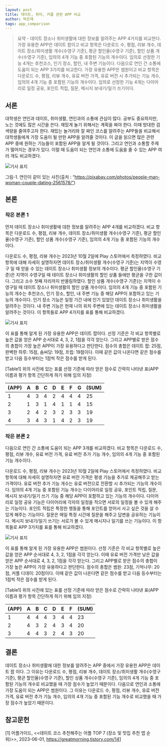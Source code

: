 ```yaml
---
layout: post
title: 데이트, 취미, 커플 관련 APP 비교
author: 박은재
tags: app_comparison
---
```


>요약 - 데이트 장소나 취미생활에 대한 정보를 알려주는 APP 4가지를 비교한다. 가장 유용한 APP은 데이트 팝이고 비교 항목은 다운로드 수, 평점, 리뷰 개수, 데이트 장소/취미생활 개수(수영구 기준), 평균 할인율(수영구 기준), 할인 상품 개수(수영구 기준), 임의의 4개 기능 중 포함된 기능의 개수이다. 임의로 선정한 기능 4개는 추천코스, 인기 장소, 할인, 내 주변 기능이다. 다음으로 연인 간 소통에 도움이 되는 APP 3가지를 비교한다. 가장 유용한 APP은 썸원이고 비교 항목은 다운로드 수, 평점, 리뷰 개수, 유료 버전 가격, 유료 버전 시 추가되는 기능 개수, 임의의 4개 기능 중 포함된 기능의 개수이다. 임의로 선정한 기능 4개는 다이어리로 일정 공유, 포인트 적립, 질문, 메시지 보내기/일기 쓰기이다.

## 서론

대학생은 연인과 데이트, 취미생활, 연인과의 소통에 관심이 많다. 공부도 중요하지만, 노는 것에도 많은 시간을 쓴다. 재밌게 놀기 위해서는 계획을 짜야 한다. 이때 방대한 검색량을 줄여주고자 한다. 재밌는 놀거리와 잘 짜인 코스를 알려주는 APP들을 비교해서 대학생들에게 가장 도움이 될 만한 APP을 알려줄 것이다. 이 글을 읽으면 많은 관련 APP 중에 원하는 기능들이 포함된 APP을 알게 될 것이다. 그리고 연인과 소통할 주제가 떨어지는 경우가 있다. 이럴 때 도움이 되는 연인과 소통에 도움을 줄 수 있는 APP 여러 개도 비교하겠다. 

![기사 표지]({{site.baseurl}}/images/20231004/01.PNG)

그림-1. 연인이 같이 있는 사진(출처 : “https://pixabay.com/photos/people-man-woman-couple-dating-2561578/”)

## 본론

### 작은 본론 1

먼저 데이트 장소나 취미생활에 대한 정보를 알려주는 APP 4개를 비교하겠다. 비교 항목은 다운로드 수, 평점, 리뷰 개수, 데이트 장소/취미생활 개수(수영구 기준), 평균 할인율(수영구 기준), 할인 상품 개수(수영구 기준), 임의의 4개 기능 중 포함된 기능의 개수이다.

다운로드 수, 평점, 리뷰 개수는 2023년 10월 2일에 Play 스토어에서 측정하였다. 비교 항목에 대해 자세히 설명하자면 데이트 장소/취미생활 개수(수영구 기준)는 지역이 수영구 일 때 얻을 수 있는 데이트 장소나 취미생활 정보의 개수이다. 평균 할인율(수영구 기준)은 지역이 수영구일 때 데이트 장소나 취미생활의 할인 상품 들에만 평균을 구한 값이다. 그리고 소수 첫째 자리까지 반올림하였다. 할인 상품 개수(수영구 기준)는 지역이 수영구일 때 데이트 장소나 취미생활의 할인 상품 개수이다. 임의의 4개 기능 중 포함된 기능의 개수는 추천코스, 인기 장소, 할인, 내 주변 기능 중 해당 APP이 포함하고 있는 기능의 개수이다. 인기 장소 기능은 일정 기간 내에 인기 있었던 데이트 장소나 취미생활을 알려주는 것이다. 내 주변 기능은 현재 나의 위치 주변에 있는 데이트 장소나 취미생활을 알려주는 것이다. 이 항목들로 APP 4가지를 표를 통해 비교하겠다.

![기사 표지]({{site.baseurl}}/images/20231004/02.PNG)

이 표를 통해 알게 된 가장 유용한 APP은 데이트 팝이다. 선정 기준은 각 비교 항목별로 높은 값을 얻은 APP 순서대로 4, 3, 2, 1점을 각각 얻는다. 그리고 APP별로 받은 점수의 총합이 가장 높은 APP이 가장 유용하다고 판단한다. 점수의 총합은 데이트 팝: 25점, 완벽한 하루: 15점, 솜씨당: 19점, 프립: 19점이다. 이때 같은 값이 나온다면 같은 점수를 받고 다음 등수부터는 1점씩 작은 점수를 받게 된다.

[Table1] 위의 사진에 있는 표를 선정 기준에 따라 얻은 점수로 간략히 나타낸 표(APP 이름과 평가 항목 간단하게 하기 위해 임의 지정)

| (APP) | A | B | C | D | E | F | G | (SUM) |
|-----|---|---|---|---|---|---|---|-----|
| 1   | 4 | 3 | 4 | 2 | 4 | 4 | 4 | 25  |
| 2   | 1 | 3 | 1 | 4 | 1 | 1 | 4 | 15  |
| 3   | 2 | 4 | 2 | 3 | 2 | 3 | 3 | 19  |
| 4   | 3 | 4 | 3 | 1 | 4 | 2 | 3 | 19  |



### 작은 본론 2

다음으로 연인 간 소통에 도움이 되는 APP 3개를 비교하겠다. 비교 항목은 다운로드 수, 평점, 리뷰 개수, 유료 버전 가격, 유료 버전 추가 기능 개수, 임의의 4개 기능 중 포함된 기능 개수이다.

다운로드 수, 평점, 리뷰 개수는 2023년 10월 2일에 Play 스토어에서 측정하였다. 비교 항목에 대해 자세히 설명하자면 유료 버전 가격은 평생 기능을 추가로 제공해주고 받는 가격이다. 유료 버전 추가 기능 개수는 유료 버전으로 전환할 시 추가되는 기능의 개수이다. 임의의 4개 기능 중 포함된 기능 개수는 다이어리로 일정 공유, 포인트 적립, 질문, 메시지 보내기/일기 쓰기 기능 중 해당 APP이 포함하고 있는 기능의 개수이다. 다이어리로 일정 공유 기능은 다이어리에 각자의 일정을 적으면 서로의 일정을 볼 수 있게 해주는 기능이다. 포인트 적립은 특정한 행동을 통해 포인트를 얻어서 사고 싶은 것을 살 수 있게 해주는 기능이다. 질문은 매일 특정 시간에 질문을 해주고 답변을 공유하는 기능이다. 메시지 보내기/일기 쓰기는 서로가 볼 수 있게 메시지나 일기를 쓰는 기능이다. 이 항목들로 APP 3가지를 표를 통해 비교하겠다.

![기사 표지]({{site.baseurl}}/images/20231004/03.PNG)

이 표를 통해 알게 된 가장 유용한 APP은 썸원이다. 선정 기준은 각 비교 항목별로 높은 값을 얻은 APP 순서대로 4, 3, 2, 1점을 각각 얻는다. 이때 유료 버전 가격만 낮은 값을 얻은 APP 순서대로 4, 3, 2, 1점을 각각 얻는다. 그리고 APP별로 받은 점수의 총합이 가장 높은 APP이 가장 유용하다고 판단한다. 점수의 총합은 썸원: 23점, 기억나무: 20점, 커플 디데이: 20점이다. 이때 같은 값이 나온다면 같은 점수를 받고 다음 등수부터는 1점씩 작은 점수를 받게 된다. 

[Table1] 위의 사진에 있는 표를 선정 기준에 따라 얻은 점수로 간략히 나타낸 표(APP 이름과 평가 항목 간단하게 하기 위해 임의 지정)

| (APP) | A | B | C | D | E | F | (SUM) |
|-----|---|---|---|---|---|---|-----|
| 1   | 4 | 4 | 4 | 3 | 4 | 4 | 23  |
| 2   | 4 | 3 | 2 | 4 | 3 | 4 | 20  |
| 3   | 4 | 4 | 3 | 2 | 4 | 3 | 20  |

## 결론
데이트 장소나 취미생활에 대한 정보를 알려주는 APP 중에서 가장 유용한 APP은 데이트 팝 이다. 그 이유는 다운로드 수, 평점, 리뷰 개수, 데이트 장소/취미생활 개수(수영구 기준), 평균 할인율(수영구 기준), 할인 상품 개수(수영구 기준), 임의의 4개 기능 중 포함된 기능의 개수로 비교했을 때 가장 점수가 높았기 때문이다. 다음으로 연인과 소통에 가장 도움이 되는 APP은 썸원이다. 그 이유는 다운로드 수, 평점, 리뷰 개수, 유료 버전 가격, 유료 버전 추가 기능 개수, 임의의 4개 기능 중 포함된 기능 개수로 비교했을 때 가장 점수가 높았기 때문이다.

## 참고문헌
[1] 어플가이드, <<데이트 코스 추천해주는 어플 TOP 7 (장소 및 맛집 추천 앱 순위)>>, 2023-06-01, https://greatmorning.tistory.com/141